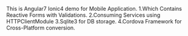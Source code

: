 This is Angular7 Ionic4 demo for Mobile Application.
1.Which Contains Reactive Forms with Validations.
2.Consuming Services using HTTPClientModule
3.Sqlite3 for DB storage.
4.Cordova Framework for Cross-Platform conversion.

 
